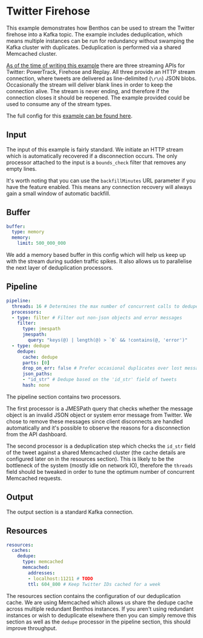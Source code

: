 Twitter Firehose
================

This example demonstrates how Benthos can be used to stream the Twitter firehose
into a Kafka topic. The example includes deduplication, which means multiple
instances can be run for redundancy without swamping the Kafka cluster with
duplicates. Deduplication is performed via a shared Memcached cluster.

[As of the time of writing this example][stream-docs] there are three streaming
APIs for Twitter: PowerTrack, Firehose and Replay. All three provide an HTTP
stream connection, where tweets are delivered as line-delimited (`\r\n`) JSON
blobs. Occasionally the stream will deliver blank lines in order to keep the
connection alive. The stream is never ending, and therefore if the connection
closes it should be reopened. The example provided could be used to consume any
of the stream types.

The full config for this [example can be found here][example].

## Input

The input of this example is fairly standard. We initiate an HTTP stream which
is automatically recovered if a disconnection occurs. The only processor
attached to the input is a `bounds_check` filter that removes any empty lines.

It's worth noting that you can use the `backfillMinutes` URL parameter if you
have the feature enabled. This means any connection recovery will always gain a
small window of automatic backfill.

## Buffer

``` yaml
buffer:
  type: memory
  memory:
    limit: 500_000_000
```

We add a memory based buffer in this config which will help us keep up with the
stream during sudden traffic spikes. It also allows us to parallelise the next
layer of deduplication processors.

## Pipeline

``` yaml
pipeline:
  threads: 16 # Determines the max number of concurrent calls to dedupe cache
  processors:
  - type: filter # Filter out non-json objects and error messages
    filter:
      type: jmespath
      jmespath:
        query: "keys(@) | length(@) > `0` && !contains(@, 'error')"
  - type: dedupe
    dedupe:
      cache: dedupe
      parts: [0]
      drop_on_err: false # Prefer occasional duplicates over lost messages
      json_paths:
      - "id_str" # Dedupe based on the 'id_str' field of tweets
      hash: none
```

The pipeline section contains two processors.

The first processor is a JMESPath query that checks whether the message object
is an invalid JSON object or system error message from Twitter. We chose to
remove these messages since client disconnects are handled automatically and
it's possible to observe the reasons for a disconnection from the API dashboard.

The second processor is a deduplication step which checks the `id_str` field of
the tweet against a shared Memcached cluster (the cache details are configured
later on in the resources section). This is likely to be the bottleneck of the
system (mostly idle on network IO), therefore the `threads` field should be
tweaked in order to tune the optimum number of concurrent Memcached requests.

## Output

The output section is a standard Kafka connection.

## Resources

``` yaml
resources:
  caches:
    dedupe:
      type: memcached
      memcached:
        addresses:
        - localhost:11211 # TODO
        ttl: 604_800 # Keep Twitter IDs cached for a week
```

The resources section contains the configuration of our deduplication cache. We
are using Memcached which allows us share the dedupe cache across multiple
redundant Benthos instances. If you aren't using redundant instances or wish to
deduplicate elsewhere then you can simply remove this section as well as the
`dedupe` processor in the pipeline section, this should improve throughput.

[stream-docs]: http://support.gnip.com/apis/consuming_streaming_data.html
[example]: ./twitter-firehose.yaml
